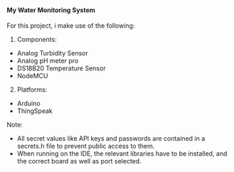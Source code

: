 #### My Water Monitoring System

For this project, i make use of the following:

1) Components: 
- Analog Turbidity Sensor
- Analog pH meter pro
- DS18B20 Temperature Sensor
- NodeMCU

2. Platforms:
- Arduino
- ThingSpeak

Note: 
- All secret values like API keys and passwords are contained in a secrets.h file to prevent public access to them.
- When running on the IDE, the relevant libraries have to be installed, and the correct board as well as port selected.
